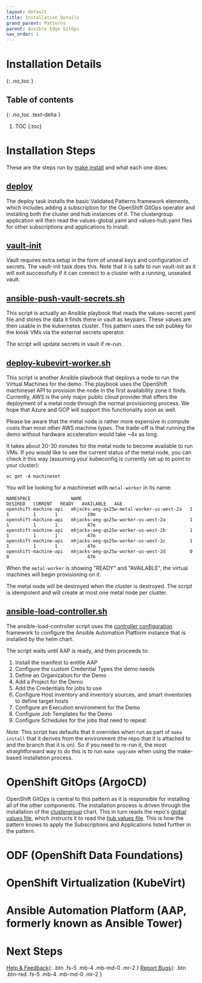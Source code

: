 ```yaml
---
layout: default
title: Installation Details
grand_parent: Patterns
parent: Ansible Edge GitOps
nav_order: 1
---
```


# Installation Details

{: .no_toc }

## Table of contents

{: .no_toc .text-delta }

1. TOC
{:toc}

# Installation Steps

These are the steps run by [make install](https://github.com/hybrid-cloud-patterns/ansible-edge-gitops/blob/main/Makefile) and what each one does:

## [deploy](https://github.com/hybrid-cloud-patterns/common/blob/main/Makefile)

The deploy task installs the basic Validated Patterns framework elements, which includes adding a subscription for the OpenShift GitOps operator and installing both the cluster and hub instances of it. The clustergroup application will then read the values-global.yaml and values-hub.yaml files for other subscriptions and applications to install.

## [vault-init](https://github.com/hybrid-cloud-patterns/common/blob/main/scripts/vault-utils.sh)

Vault requires extra setup in the form of unseal keys and configuration of secrets. The vault-init task does this. Note that it is safe to run vault-init as it will exit successfully if it can connect to a cluster with a running, unsealed vault.

## [ansible-push-vault-secrets.sh](https://github.com/hybrid-cloud-patterns/common/blob/main/scripts/ansible-push-vault-secrets.sh)

This script is actually an Ansible playbook that reads the values-secret.yaml file and stores the data it finds there in vault as keypairs. These values are then usable in the kubernetes cluster. This pattern uses the ssh pubkey for the kiosk VMs via the external secrets operator.

The script will update secrets in vault if re-run.

## [deploy-kubevirt-worker.sh](https://github.com/hybrid-cloud-patterns/ansible-edge-gitops/blob/main/scripts/deploy_kubevirt_worker.sh)

This script is another Ansible playbook that deploys a node to run the Virtual Machines for the demo. The playbook uses the OpenShift machineset API to provision the node in the first availability zone it finds. Currently, AWS is the only major public cloud provider that offers the deployment of a metal node through the normal provisioning process. We hope that Azure and GCP will support this functionality soon as well.

Please be aware that the metal node is rather more expensive in compute costs than most other AWS machine types. The trade-off is that running the demo without hardware acceleration would take ~4x as long.

It takes about 20-30 minutes for the metal node to become available to run VMs. If you would like to see the current status of the metal node, you can check it this way (assuming your kubeconfig is currently set up to point to your cluster):

```shell
oc get -A machineset
```

You will be looking for a machineset with `metal-worker` in its name:

```text
NAMESPACE               NAME                                        DESIRED   CURRENT   READY   AVAILABLE   AGE
openshift-machine-api   mhjacks-aeg-qx25w-metal-worker-us-west-2a   1         1         1       1           19m
openshift-machine-api   mhjacks-aeg-qx25w-worker-us-west-2a         1         1         1       1           47m
openshift-machine-api   mhjacks-aeg-qx25w-worker-us-west-2b         1         1         1       1           47m
openshift-machine-api   mhjacks-aeg-qx25w-worker-us-west-2c         1         1         1       1           47m
openshift-machine-api   mhjacks-aeg-qx25w-worker-us-west-2d         0         0                             47m
```

When the `metal-worker` is showing "READY" and "AVAILABLE", the virtual machines will begin provisioning on it.

The metal node will be destroyed when the cluster is destroyed. The script is idempotent and will create at most one metal node per cluster.

## [ansible-load-controller.sh](https://github.com/hybrid-cloud-patterns/ansible-edge-gitops/blob/main/scripts/ansible_load_controller.sh)

The ansible-load-controller script uses the [controller configuration](https://github.com/redhat-cop/controller_configuration) framework to configure the Ansible Automation Platform instance that is installed by the helm chart.

The script waits until AAP is ready, and then proceeds to:

1. Install the manifest to entitle AAP
1. Configure the custom Credential Types the demo needs
1. Define an Organization for the Demo
1. Add a Project for the Demo
1. Add the Credentials for jobs to use
1. Configure Host inventory and inventory sources, and smart inventories to define target hosts
1. Configure an Execution environment for the Demo
1. Configure Job Templates for the Demo
1. Configure Schedules for the jobs that need to repeat

*Note:* This script has defaults that it overrides when run as part of `make install` that it derives from the environment (the repo that it is attached to and the branch that it is on). So if you need to re-run it, the most straightforward way to do this is to run `make upgrade` when using the make-based installation process.

# OpenShift GitOps (ArgoCD)

OpenShift GitOps is central to this pattern as it is responsible for installing all of the other components. The installation process is driven through the installation of the [clustergroup](https://github.com/hybrid-cloud-patterns/common/tree/main/clustergroup) chart. This in turn reads the repo's [global values file](https://github.com/hybrid-cloud-patterns/ansible-edge-gitops/blob/main/values-global.yaml), which instructs it to read the [hub values file](https://github.com/hybrid-cloud-patterns/ansible-edge-gitops/blob/main/values-hub.yaml). This is how the pattern knows to apply the Subscriptions and Applications listed further in the pattern.

# ODF (OpenShift Data Foundations)

# OpenShift Virtualization (KubeVirt)

# Ansible Automation Platform (AAP, formerly known as Ansible Tower)

# Next Steps

[Help & Feedback](https://groups.google.com/g/hybrid-cloud-patterns){: .btn .fs-5 .mb-4 .mb-md-0 .mr-2 }
[Report Bugs](https://github.com/hybrid-cloud-patterns/ansible-edge-gitops/issues){: .btn .btn-red .fs-5 .mb-4 .mb-md-0 .mr-2 }

